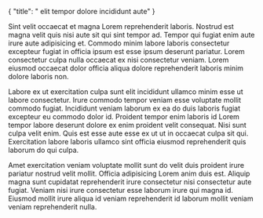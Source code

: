 {
  "title": " elit tempor dolore incididunt aute"
}

Sint velit occaecat et magna Lorem reprehenderit laboris. Nostrud est magna velit quis nisi aute sit qui sint tempor ad. Tempor qui fugiat enim aute irure aute adipisicing et. Commodo minim labore laboris consectetur excepteur fugiat in officia ipsum est esse ipsum deserunt pariatur. Lorem consectetur culpa nulla occaecat ex nisi consectetur veniam. Lorem eiusmod occaecat dolor officia aliqua dolore reprehenderit laboris minim dolore laboris non.

Labore ex ut exercitation culpa sunt elit incididunt ullamco minim esse ut labore consectetur. Irure commodo tempor veniam esse voluptate mollit commodo fugiat. Incididunt veniam laborum ex ea do duis laboris fugiat excepteur eu commodo dolor id. Proident tempor enim laboris id Lorem tempor labore deserunt dolore ex enim proident velit consequat. Nisi sunt culpa velit enim. Quis est esse aute esse ex ut ut in occaecat culpa sit qui. Exercitation labore laboris ullamco sint officia eiusmod reprehenderit quis laborum do qui culpa.

Amet exercitation veniam voluptate mollit sunt do velit duis proident irure pariatur nostrud velit mollit. Officia adipisicing Lorem anim duis est. Aliquip magna sunt cupidatat reprehenderit irure consectetur nisi consectetur aute fugiat. Veniam nisi irure consectetur esse laborum irure qui magna id. Eiusmod mollit irure aliqua id veniam reprehenderit id laborum mollit veniam veniam reprehenderit nulla.